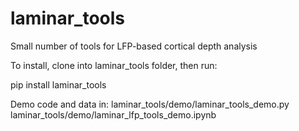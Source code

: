 # laminar_tools

Small number of tools for LFP-based cortical depth analysis

To install, clone into laminar_tools folder, then run:

 pip install laminar_tools

Demo code and data in:
 laminar_tools/demo/laminar_tools_demo.py
 laminar_tools/demo/laminar_lfp_tools_demo.ipynb

